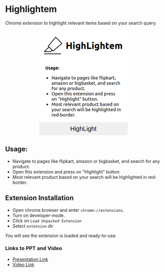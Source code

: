# Highlightem

Chrome extension to highlight relevant items based on your search query.

 <p align="center"> 
    <img src="images/main.png" alt="main">
 </p>

## Usage:

- Navigate to pages like flipkart, amazon or bigbasket, and search for any product.
- Open this extension and press on "Highlight" button.
- Most relevant product based on your search will be highlighted in red-border.

## Extension Installation

- Open chrome browser and enter `chrome://extensions`.
- Turn on developer-mode.
- Click on `Load Unpacked Extension`
- Select `extension` dir

You will see the extension is loaded and ready-to-use.

### Links to PPT and Video 

- [Presentation Link](https://1drv.ms/p/s!AmlYsveyZVRxjVYM9pPGWOuGOOvu?e=YihZoR)
- [Video Link](https://drive.google.com/file/d/1I2_CM5TDKO4WeiaewaPmFnoKF0efsA9E/view?usp=sharing)
